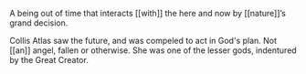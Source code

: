 A being out of time that interacts [[with]] the here and now by [[nature]]’s grand decision.

Collis Atlas saw the future, and was compeled to act in God's plan. Not [[an]] angel, fallen or otherwise. She was one of the lesser gods, indentured by the Great Creator.
